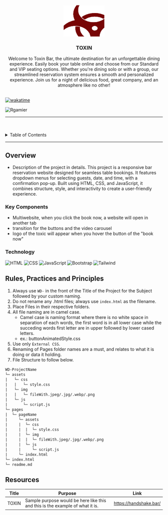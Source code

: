 <a name="readme-top">

<br/>

<br />
<div align="center">
  <a href="https://github.com/zyx-0314/">
  <!-- TODO: If you want to add logo or banner you can add it here -->
    <img src="./assets/img/repo.png" alt="TOXIN" width="130" height="100">
  </a>
<!-- TODO: Change Title to the name of the title of your Project -->
  <h3 align="center">TOXIN</h3>
</div>
<!-- TODO: Make a short description -->
<div align="center">
  Welcome to Toxin Bar, the ultimate destination for an unforgettable dining experience. Easily book your table online and choose from our Standard and VIP seating options. Whether you're dining solo or with a group, our streamlined reservation system ensures a smooth and personalized experience. Join us for a night of delicious food, great company, and an atmosphere like no other!
</div>

<br />

[![wakatime](https://wakatime.com/badge/user/fdbedd78-6b15-4e0a-9ef7-349a166f8875/project/a86f6f61-2568-4849-9ecf-ce0e0b35b0f2.svg)](https://wakatime.com/badge/user/fdbedd78-6b15-4e0a-9ef7-349a166f8875/project/a86f6f61-2568-4849-9ecf-ce0e0b35b0f2)

<!-- TODO: Change the zyx-0314 into your github username  -->
<!-- TODO: Change the WD-Template-Project into the same name of your folder -->
![Rgamier](https://visit-counter.vercel.app/counter.png?page=Rgamier/WD-BAR)

---

<br />
<br />

<!-- TODO: If you want to add more layers for your readme -->
<details>
  <summary>Table of Contents</summary>
  <ol>
    <li>
      <a href="#overview">Overview</a>
      <ol>
        <li>
          <a href="#key-components">Key Components</a>
        </li>
        <li>
          <a href="#technology">Technology</a>
        </li>
      </ol>
    </li>
    <li>
      <a href="#rule,-practices-and-principles">Rules, Practices and Principles</a>
    </li>
    <li>
      <a href="#resources">Resources</a>
    </li>
  </ol>
</details>

---

## Overview

<!-- TODO: To be changed -->
<!-- The following are just sample -->
- Description of the project in details.
This project is a responsive bar reservation website designed for seamless table bookings. It features dropdown menus for selecting guests, date, and time, with a confirmation pop-up. Built using HTML, CSS, and JavaScript, it combines structure, style, and interactivity to create a user-friendly experience.

### Key Components
<!-- TODO: List of Key Components -->
<!-- The following are just sample -->
- Multiwebsite, when you click the book now, a website will open in another tab
- transition for the buttons and the video carousel
- logo of the toxic will appear when you hover the button of the "book now"

### Technology
<!-- TODO: List of Technology Used -->
![HTML](https://img.shields.io/badge/HTML-E34F26?style=for-the-badge&logo=html5&logoColor=white)
![CSS](https://img.shields.io/badge/CSS-1572B6?style=for-the-badge&logo=css3&logoColor=white)
![JavaScript](https://img.shields.io/badge/JavaScript-F7DF1E?style=for-the-badge&logo=javascript&logoColor=white)
![Bootstrap](https://img.shields.io/badge/Bootstrap-A020F0?style=for-the-badge&logo=javascript&logoColor=white)
![Tailwind](https://img.shields.io/badge/Tailwind-ADD8E6?style=for-the-badge&logo=javascript&logoColor=white)


## Rules, Practices and Principles
1. Always use `WD-` in the front of the Title of the Project for the Subject followed by your custom naming.
2. Do not rename any .html files; always use `index.html` as the filename.
3. Place Files in their respective folders.
4. All file naming are in camel case.
   - Camel case is naming format where there is no white space in separation of each words, the first word is in all lower case while the succeding words first letter are in upper followed by lower cased letters.
   - ex.: buttonAnimatedStyle.css
5. Use only `External CSS`.
6. Renaming of Pages folder names are a must, and relates to what it is doing or data it holding.
7. File Structure to follow below.

```
WD-ProjectName
└─ assets
|   └─ css
|   |   └─ style.css
|   └─ img
|   |   └─ fileWith.jpeg/.jpg/.webp/.png
|   └─ js
|       └─ script.js
└─ pages
|  └─ pageName
|     └─ assets
|     |  └─ css
|     |  |  └─ style.css
|     |  └─ img
|     |  |  └─ fileWith.jpeg/.jpg/.webp/.png
|     |  └─ js
|     |     └─ script.js
|     └─ index.html
└─ index.html
└─ readme.md
```

## Resources

<!-- TODO: Add References -->
| Title | Purpose | Link |
|-|-|-|
| TOXIN | Sample purpose would be here like this and this is the example of what it is. | https://handshake.bar/ |
